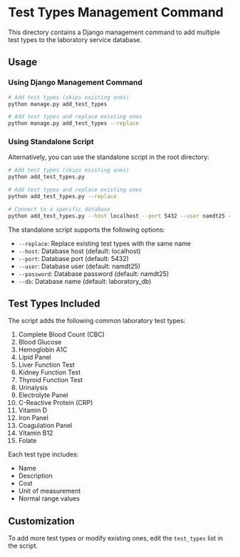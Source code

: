 # Test Types Management Command

This directory contains a Django management command to add multiple test types to the laboratory service database.

## Usage

### Using Django Management Command

```bash
# Add test types (skips existing ones)
python manage.py add_test_types

# Add test types and replace existing ones
python manage.py add_test_types --replace
```

### Using Standalone Script

Alternatively, you can use the standalone script in the root directory:

```bash
# Add test types (skips existing ones)
python add_test_types.py

# Add test types and replace existing ones
python add_test_types.py --replace

# Connect to a specific database
python add_test_types.py --host localhost --port 5432 --user namdt25 --password namdt25 --db laboratory_db
```

The standalone script supports the following options:

- `--replace`: Replace existing test types with the same name
- `--host`: Database host (default: localhost)
- `--port`: Database port (default: 5432)
- `--user`: Database user (default: namdt25)
- `--password`: Database password (default: namdt25)
- `--db`: Database name (default: laboratory_db)

## Test Types Included

The script adds the following common laboratory test types:

1. Complete Blood Count (CBC)
2. Blood Glucose
3. Hemoglobin A1C
4. Lipid Panel
5. Liver Function Test
6. Kidney Function Test
7. Thyroid Function Test
8. Urinalysis
9. Electrolyte Panel
10. C-Reactive Protein (CRP)
11. Vitamin D
12. Iron Panel
13. Coagulation Panel
14. Vitamin B12
15. Folate

Each test type includes:
- Name
- Description
- Cost
- Unit of measurement
- Normal range values

## Customization

To add more test types or modify existing ones, edit the `test_types` list in the script.
